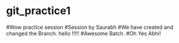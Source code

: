 # git_practice1
#Wow
practice session
#Session by Saurabh
#We have created and changed the Branch.
hello !!!!!
#Awesome Batch.
#Oh Yes Abhi!
